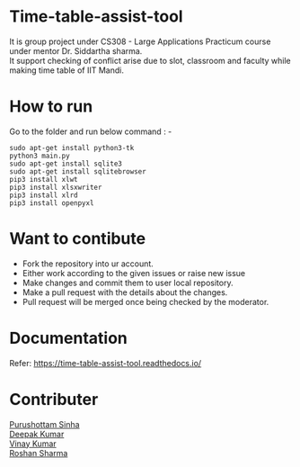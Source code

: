 # Time-table-assist-tool
It is group project under CS308 - Large Applications Practicum course under mentor Dr. Siddartha sharma. </br>
It support checking of conflict arise due to slot, classroom and faculty while making time table of IIT Mandi.

# How to run
Go to the folder and run below command : -

    sudo apt-get install python3-tk
    python3 main.py
    sudo apt-get install sqlite3
    sudo apt-get install sqlitebrowser
    pip3 install xlwt
    pip3 install xlsxwriter
    pip3 install xlrd
    pip3 install openpyxl

# Want to contibute
* Fork the repository into ur account.
* Either work according to the given issues or raise new issue
* Make changes and commit them to user local repository.
* Make a pull request with the details about the changes.
* Pull request will be merged once being checked by the moderator.

# Documentation
Refer: https://time-table-assist-tool.readthedocs.io/

# Contributer
[Purushottam Sinha](https://github.com/PS-Ddevil)  
[Deepak Kumar](https://github.com/deepakjnv880)  
[Vinay Kumar](https://github.com/vinayskywalker)  
[Roshan Sharma](https://github.com/roshan21097)
